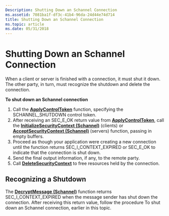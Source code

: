 ```yaml
---
Description: Shutting Down an Schannel Connection
ms.assetid: 7081ba1f-df3c-41b4-96da-24d44e74d714
title: Shutting Down an Schannel Connection
ms.topic: article
ms.date: 05/31/2018
---
```


# Shutting Down an Schannel Connection

When a client or server is finished with a connection, it must shut it down. The other party, in turn, must recognize the shutdown and delete the connection.

**To shut down an Schannel connection**

1.  Call the [**ApplyControlToken**](/windows/desktop/api/Sspi/nf-sspi-applycontroltoken) function, specifying the SCHANNEL\_SHUTDOWN control token.
2.  After receiving an SEC\_E\_OK return value from [**ApplyControlToken**](/windows/desktop/api/Sspi/nf-sspi-applycontroltoken), call the [**InitializeSecurityContext (Schannel)**](/windows/win32/api/rrascfg/nn-rrascfg-ieapproviderconfig) (clients) or [**AcceptSecurityContext (Schannel)**](/windows/win32/api/sspi/nf-sspi-acceptsecuritycontext) (servers) function, passing in empty buffers.
3.  Proceed as though your application were creating a new connection until the function returns SEC\_I\_CONTEXT\_EXPIRED or SEC\_E\_OK to indicate that the connection is shut down.
4.  Send the final output information, if any, to the remote party.
5.  Call [**DeleteSecurityContext**](/windows/desktop/api/Sspi/nf-sspi-deletesecuritycontext) to free resources held by the connection.

## Recognizing a Shutdown

The [**DecryptMessage (Schannel)**](/windows/win32/api/sspi/nf-sspi-decryptmessage) function returns SEC\_I\_CONTEXT\_EXPIRED when the message sender has shut down the connection. After receiving this return value, follow the procedure To shut down an Schannel connection, earlier in this topic.

 

 